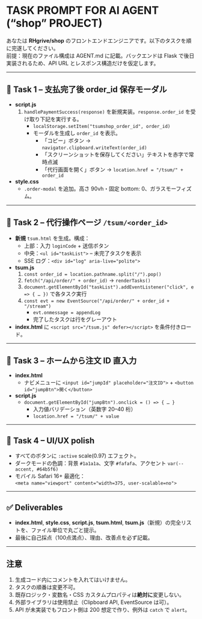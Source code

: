 # TASK PROMPT FOR AI AGENT (“shop” PROJECT)

あなたは **RHgrive/shop** のフロントエンドエンジニアです。以下のタスクを順に完遂してください。  
前提：現在のファイル構成は AGENT.md に記載。バックエンドは Flask で後日実装されるため、API URL とレスポンス構造だけを仮定します。

---

## 🚩 Task 1 – 支払完了後 order_id 保存モーダル
* **script.js**  
  1. `handlePaymentSuccess(response)` を新規実装。`response.order_id` を受け取り下記を実行する。  
     - `localStorage.setItem("tsumshop_order_id", order_id)`  
     - モーダルを生成し `order_id` を表示。  
       * 「コピー」ボタン → `navigator.clipboard.writeText(order_id)`  
       * 「スクリーンショットを保存してください」テキストを赤字で常時点滅  
       * 「代行画面を開く」ボタン → `location.href = "/tsum/" + order_id`
* **style.css**  
  * `.order-modal` を追加。高さ 90vh・固定 bottom: 0、ガラスモーフィズム。

---

## 🚩 Task 2 – 代行操作ページ `/tsum/<order_id>`
* **新規** `tsum.html` を生成。構成：  
  - 上部：入力 `loginCode` + 送信ボタン  
  - 中央：`<ul id="taskList">` – 未完了タスクを表示  
  - SSE ログ：`<div id="log" aria-live="polite">`
* **tsum.js**  
  1. `const order_id = location.pathname.split("/").pop()`  
  2. `fetch("/api/order/" + order_id)` → `renderTasks()`  
  3. `document.getElementById("taskList").addEventListener("click", e => { … })` で各タスク実行  
  4. `const evt = new EventSource("/api/order/" + order_id + "/stream")`  
     - `evt.onmessage = appendLog`  
     - 完了したタスクは行をグレーアウト
* **index.html** に `<script src="/tsum.js" defer></script>` を条件付きロード。

---

## 🚩 Task 3 – ホームから注文 ID 直入力
* **index.html**  
  - ナビメニューに `<input id="jumpId" placeholder="注文ID">` + `<button id="jumpBtn">開く</button>`
* **script.js**  
  - `document.getElementById("jumpBtn").onclick = () => { … }`  
    * 入力値バリデーション（英数字 20–40 桁）  
    * `location.href = "/tsum/" + value`

---

## 🚩 Task 4 – UI/UX polish
* すべてのボタンに `:active` scale(0.97) エフェクト。  
* ダークモードの色調：背景 `#1a1a1a`、文字 `#fafafa`、アクセント `var(--accent, #64b5f6)`  
* モバイル Safari 16+ 最適化：  
  `<meta name="viewport" content="width=375, user-scalable=no">`

---

## ✅ Deliverables
* **index.html**, **style.css**, **script.js**, **tsum.html**, **tsum.js**（新規）の完全リストを、ファイル単位で丸ごと提示。  
* 最後に自己採点（100点満点）、理由、改善点を必ず記載。

---

## 注意
1. 生成コード内にコメントを入れてはいけません。  
2. タスクの順番は変更不可。  
3. 既存ロジック・変数名・CSS カスタムプロパティは**絶対に**変更しない。  
4. 外部ライブラリは使用禁止（Clipboard API, EventSource は可）。  
5. API が未実装でもフロント側は 200 想定で作り、例外は `catch` で `alert`。
